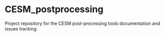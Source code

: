 # CESM_postprocessing
Project repository for the CESM post-processing tools documentation and issues tracking.
